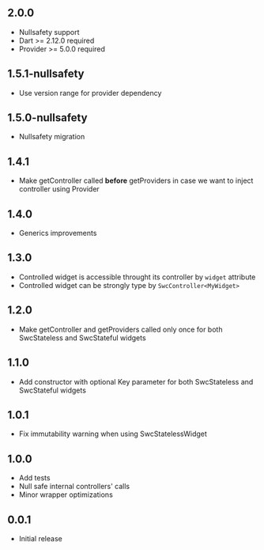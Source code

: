 ## 2.0.0
* Nullsafety support
* Dart >= 2.12.0 required
* Provider >= 5.0.0 required

## 1.5.1-nullsafety
* Use version range for provider dependency

## 1.5.0-nullsafety
* Nullsafety migration

## 1.4.1
* Make getController called **before** getProviders in case we want to inject controller using Provider

## 1.4.0
* Generics improvements

## 1.3.0
* Controlled widget is accessible throught its controller by `widget` attribute
* Controlled widget can be strongly type by `SwcController<MyWidget>`

## 1.2.0
* Make getController and getProviders called only once for both SwcStateless and SwcStateful widgets


## 1.1.0
* Add constructor with optional Key parameter for both SwcStateless and SwcStateful widgets


## 1.0.1
* Fix immutability warning when using SwcStatelessWidget


## 1.0.0
* Add tests
* Null safe internal controllers' calls
* Minor wrapper optimizations


## 0.0.1
* Initial release
